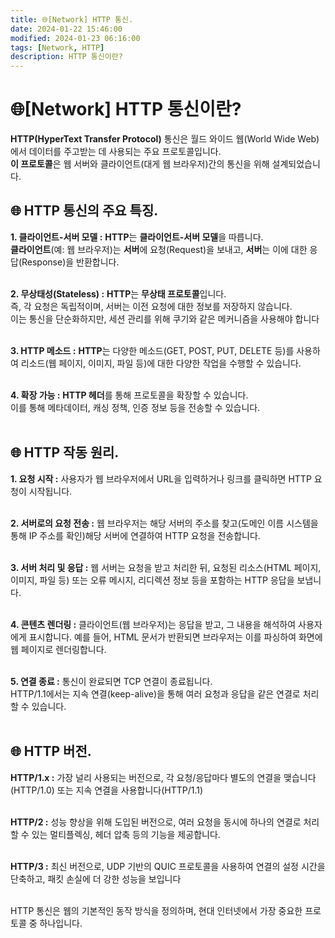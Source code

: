 ```yaml
---
title: 🌐[Network] HTTP 통신.
date: 2024-01-22 15:46:00
modified: 2024-01-23 06:16:00
tags: [Network, HTTP]
description: HTTP 통신이란?
---
```


# 🌐[Network] HTTP 통신이란?

<strong>HTTP(HyperText Transfer Protocol)</strong> 통신은 월드 와이드 웹(World Wide Web)에서 데이터를 주고받는 데 사용되는 주요 프로토콜입니다.<br>
<strong>이 프로토콜</strong>은 웹 서버와 클라이언트(대게 웹 브라우저)간의 통신을 위해 설계되었습니다.<br>

## 🌐 HTTP 통신의 주요 특징.

<strong>1. 클라이언트-서버 모델 :</strong> <strong>HTTP</strong>는 <strong>클라이언트-서버 모델</strong>을 따릅니다.<br>
<strong>클라이언트</strong>(예: 웹 브라우저)는 <strong>서버</strong>에 요청(Request)을 보내고, <strong>서버</strong>는 이에 대한 응답(Response)을 반환합니다.<br>
<br>

<strong>2. 무상태성(Stateless) :</strong> <strong>HTTP</strong>는 <strong>무상태 프로토콜</strong>입니다.<br>
즉, 각 요청은 독립적이며, 서버는 이전 요청에 대한 정보를 저장하지 않습니다.<br>
이는 통신을 단순화하지만, 세션 관리를 위해 쿠기와 같은 메커니즘을 사용해야 합니다<br>
<br>

<strong>3. HTTP 메소드 :</strong> <strong>HTTP</strong>는 다양한 메소드(GET, POST, PUT, DELETE 등)를 사용하여 리소드(웹 페이지, 이미지, 파일 등)에 대한 다양한 작업을 수행할 수 있습니다.<br>
<br>

<strong>4. 확장 가능 :</strong> <strong>HTTP 헤더</strong>를 통해 프로토콜을 확장할 수 있습니다.<br>이를 통해 메타데이터, 캐싱 정책, 인증 정보 등을 전송할 수 있습니다.<br>
<br>

## 🌐 HTTP 작동 원리.

<strong>1. 요청 시작 :</strong> 사용자가 웹 브라우저에서 URL을 입력하거나 링크를 클릭하면 HTTP 요청이 시작됩니다.<br>
<br>

<strong>2. 서버로의 요청 전송 :</strong> 웹 브라우저는 해당 서버의 주소를 찾고(도메인 이름 시스템을 통해 IP 주소를 확인)해당 서버에 연결하여 HTTP 요청을 전송합니다.<br>
<br>

<strong>3. 서버 처리 및 응답 :</strong> 웹 서버는 요청을 받고 처리한 뒤, 요청된 리소스(HTML 페이지, 이미지, 파일 등) 또는 오류 메시지, 리디렉션 정보 등을 포함하는 HTTP 응답을 보냅니다.<br>
<br>

<strong>4. 콘텐츠 렌더링 :</strong> 클라이언트(웹 브라우저)는 응답을 받고, 그 내용을 해석하여 사용자에게 표시합니다. 예를 들어, HTML 문서가 반환되면 브라우저는 이를 파싱하여 화면에 웹 페이지로 렌더링합니다.<br>
<br>

<strong>5. 연결 종료 :</strong> 통신이 완료되면 TCP 연결이 종료됩니다.<br>
HTTP/1.1에서는 지속 연결(keep-alive)을 통해 여러 요청과 응답을 같은 연결로 처리할 수 있습니다.<br>
<br>

## 🌐 HTTP 버전.

<strong>HTTP/1.x :</strong> 가장 널리 사용되는 버전으로, 각 요청/응답마다 별도의 연결을 맺습니다(HTTP/1.0) 또는 지속 연결을 사용합니다(HTTP/1.1)<br>
<br>

<strong>HTTP/2 :</strong> 성능 향상을 위해 도입된 버전으로, 여러 요청을 동시에 하나의 연결로 처리할 수 있는 멀티플렉싱, 헤더 압축 등의 기능을 제공합니다.<br>
<br>

<strong>HTTP/3 :</strong> 최신 버전으로, UDP 기반의 QUIC 프로토콜을 사용하여 연결의 설정 시간을 단축하고, 패킷 손실에 더 강한 성능을 보입니다<br>
<br>

HTTP 통신은 웹의 기본적인 동작 방식을 정의하며, 현대 인터넷에서 가장 중요한 프로토콜 중 하나입니다.
